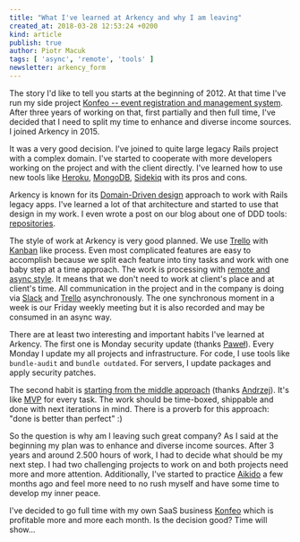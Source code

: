 ```yaml
---
title: "What I've learned at Arkency and why I am leaving"
created_at: 2018-03-28 12:53:24 +0200
kind: article
publish: true
author: Piotr Macuk
tags: [ 'async', 'remote', 'tools' ]
newsletter: arkency_form
---
```


The story I'd like to tell you starts at the beginning of 2012. At that time I've run my side project [Konfeo -- event registration and management system](https://www.konfeo.com/en/). After three years of working on that, first partially and then full time, I've decided that I need to split my time to enhance and diverse income sources. I joined Arkency in 2015.

<!-- more -->

It was a very good decision. I've joined to quite large legacy Rails project with a complex domain. I've started to cooperate with more developers working on the project and with the client directly. I've learned how to use new tools like [Heroku](https://www.heroku.com/home), [MongoDB](https://www.mongodb.com), [Sidekiq](https://sidekiq.org) with its pros and cons.

Arkency is known for its [Domain-Driven design](/domain-driven-rails/) approach to work with Rails legacy apps. I've learned a lot of that architecture and started to use that design in my work. I even wrote a post on our blog about one of DDD tools: [repositories](/2015/06/thanks-to-repositories/).

The style of work at Arkency is very good planned. We use [Trello](https://trello.com/) with [Kanban](https://pl.atlassian.com/agile/kanban) like process. Even most complicated features are easy to accomplish because we split each feature into tiny tasks and work with one baby step at a time approach. The work is processing with [remote and async style](/async-remote/). It means that we don't need to work at client's place and at client's time. All communication in the project and in the company is doing via [Slack](https://slack.com/) and [Trello](https://trello.com/) asynchronously. The one synchronous moment in a week is our Friday weekly meeting but it is also recorded and may be consumed in an async way.

There are at least two interesting and important habits I've learned at Arkency. The first one is Monday security update (thanks [Paweł](/by/pacana/)). Every Monday I update my all projects and infrastructure. For code, I use tools like `bundle-audit` and `bundle outdated`. For servers, I update packages and apply security patches.

The second habit is [starting from the middle approach](/2015/03/blogging-start-from-the-middle/) (thanks [Andrzej](/by/andrzejkrzywda/)). It's like [MVP](https://en.wikipedia.org/wiki/Minimum_viable_product) for every task. The work should be time-boxed, shippable and done with next iterations in mind. There is a proverb for this approach: "done is better than perfect" :)

So the question is why am I leaving such great company? As I said at the beginning my plan was to enhance and diverse income sources. After 3 years and around 2.500 hours of work, I had to decide what should be my next step. I had two challenging projects to work on and both projects need more and more attention. Additionally, I've started to practice [Aikido](https://en.wikipedia.org/wiki/Aikido) a few months ago and feel more need to no rush myself and have some time to develop my inner peace.

I've decided to go full time with my own SaaS business [Konfeo](https://www.konfeo.com/en/) which is profitable more and more each month. Is the decision good? Time will show...


